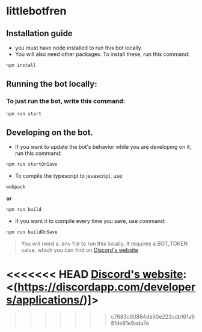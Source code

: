 # littlebotfren

## Installation guide

* you must have node installed to run this bot locally.
* You will also need other packages. To install these, run this command:
```sh
npm install
```

## Running the bot locally:

### To just run the bot, write this command:
```sh
npm run start
```

## Developing on the bot.
* If you want to update the bot's behavior while you are developing on it, run this command:
```sh
npm run startOnSave
```


* To compile the typescript to javascript, use 
```sh
webpack
```
**or**
```sh
npm run build
```


* If you want it to compile every time you save, use command: 
```sh
npm run buildOnSave
```

> You will need a .env file to run this locally. It requires a BOT_TOKEN value, which you can find on [Discord's website]


<<<<<<< HEAD
[Discord's website]: <(https://discordapp.com/developers/applications/)]>
=======
[Discord's website]: <(https://discordapp.com/developers/applications/.)>
>>>>>>> c7683c90884de50e223cdb161a98fde91e9ada7e
